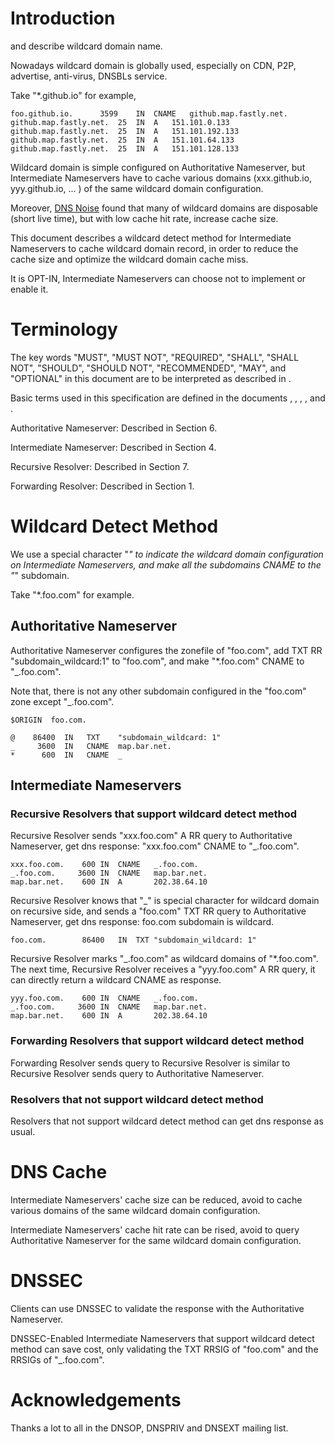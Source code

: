 # Introduction

<?rfc toc="yes"?>
<?rfc symrefs="yes"?>
<?rfc sortrefs="yes"?>
<?rfc subcompact="no"?>
<?rfc compact="yes"?>
<?rfc comments="yes"?>

[](#RFC1034) and [](#RFC4592) describe wildcard domain name.

Nowadays wildcard domain is globally used, especially on CDN, P2P, advertise, anti-virus, DNSBLs service.

Take "*.github.io" for example, 

    foo.github.io.		3599	IN	CNAME	github.map.fastly.net.
    github.map.fastly.net.	25	IN	A	151.101.0.133
    github.map.fastly.net.	25	IN	A	151.101.192.133
    github.map.fastly.net.	25	IN	A	151.101.64.133
    github.map.fastly.net.	25	IN	A	151.101.128.133

Wildcard domain is simple configured on Authoritative Nameserver, but Intermediate Nameservers have to cache various domains (xxx.github.io, yyy.github.io, ... ) of the same wildcard domain configuration.

Moreover, [DNS Noise](#DNSNoise) found that many of wildcard domains are disposable (short live time), but with low cache hit rate, increase cache size.

This document describes a wildcard detect method for Intermediate Nameservers to cache wildcard domain record, in order to reduce the cache size and optimize the wildcard domain cache miss.

It is OPT-IN, Intermediate Nameservers can choose not to implement or enable it.
   
# Terminology

The key words "MUST", "MUST NOT", "REQUIRED", "SHALL", "SHALL NOT", "SHOULD", "SHOULD NOT", "RECOMMENDED", "MAY", and "OPTIONAL" in this document are to be interpreted as described in [](#RFC2119).

Basic terms used in this specification are defined in the documents [](#RFC1034), [](#RFC1035), [](#RFC4592), [](#RFC7719), [](#RFC7871) and [](#RFC8020).

Authoritative Nameserver: Described in [](#RFC1035) Section 6.

Intermediate Nameserver: Described in [](#RFC7871) Section 4.   

Recursive Resolver: Described in [](#RFC1035) Section 7. 

Forwarding Resolver: Described in [](#RFC2308) Section 1.  

# Wildcard Detect Method

We use a special character "_" to indicate the wildcard domain configuration on Intermediate Nameservers, and make all the subdomains CNAME to the "_" subdomain.

Take  "*.foo.com" for example.

## Authoritative Nameserver

Authoritative Nameserver configures the zonefile of "foo.com", add TXT RR "subdomain_wildcard:1" to "foo.com", and make "*.foo.com" CNAME to "_.foo.com". 

Note that, there is not any other subdomain configured in the "foo.com" zone except "_.foo.com".

    $ORIGIN  foo.com.

    @    86400  IN   TXT    "subdomain_wildcard: 1"
    _     3600  IN   CNAME  map.bar.net.
    *      600  IN   CNAME  _

## Intermediate Nameservers

### Recursive Resolvers that support wildcard detect method

Recursive Resolver sends "xxx.foo.com" A RR query to Authoritative Nameserver, get dns response: "xxx.foo.com" CNAME to "_.foo.com".

    xxx.foo.com.	600	IN	CNAME	_.foo.com.
    _.foo.com.	   3600	IN	CNAME	map.bar.net.
    map.bar.net.	600	IN	A	    202.38.64.10

Recursive Resolver knows that "_" is special character for wildcard domain on recursive side, and sends a "foo.com" TXT RR query to Authoritative Nameserver, get dns response: foo.com subdomain is wildcard.

    foo.com.		86400	IN	TXT	"subdomain_wildcard: 1"

Recursive Resolver marks "_.foo.com" as wildcard domains of "*.foo.com".  The next time, Recursive Resolver receives a "yyy.foo.com" A RR query, it can directly return a wildcard CNAME as response.

    yyy.foo.com.	600	IN	CNAME	_.foo.com.
    _.foo.com.	   3600	IN	CNAME	map.bar.net.
    map.bar.net.	600	IN	A	    202.38.64.10

### Forwarding Resolvers that support wildcard detect method

Forwarding Resolver sends query to Recursive Resolver is similar to Recursive Resolver sends query to Authoritative Nameserver.

### Resolvers that not support wildcard detect method

Resolvers that not support wildcard detect method can get dns response as usual.

# DNS Cache

Intermediate Nameservers' cache size can be reduced, avoid to cache various domains of the same wildcard domain configuration. 

Intermediate Nameservers' cache hit rate can be rised, avoid to query Authoritative Nameserver for the same wildcard domain configuration.

# DNSSEC

Clients can use DNSSEC to validate the response with the Authoritative Nameserver.

DNSSEC-Enabled Intermediate Nameservers that support wildcard detect method can save cost, only validating the TXT RRSIG of "foo.com" and the RRSIGs of "_.foo.com".

# Acknowledgements

Thanks a lot to all in the DNSOP, DNSPRIV and DNSEXT mailing list.
